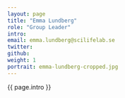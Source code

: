 ```yaml
---
layout: page
title: "Emma Lundberg"
role: "Group Leader"
intro:
email: emma.lundberg@scilifelab.se
twitter:
github:
weight: 1
portrait: emma-lundberg-cropped.jpg
---
```


<p>{{ page.intro }}</p>
